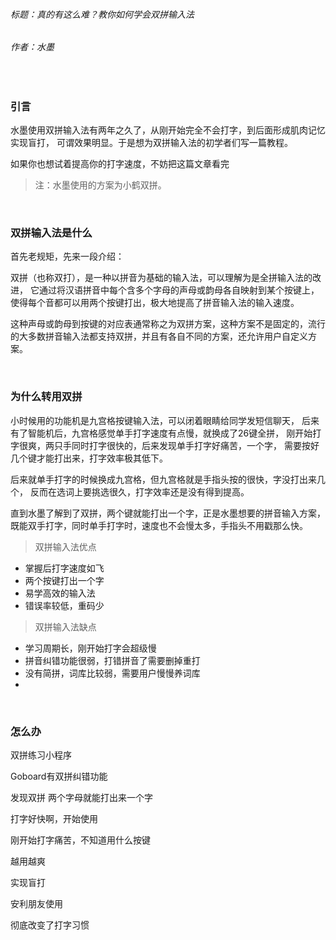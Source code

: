 ###### 标题：真的有这么难？教你如何学会双拼输入法

###### 作者：水墨

</br>

### 引言


水墨使用双拼输入法有两年之久了，从刚开始完全不会打字，到后面形成肌肉记忆实现盲打，
可谓效果明显。于是想为双拼输入法的初学者们写一篇教程。

如果你也想试着提高你的打字速度，不妨把这篇文章看完

>注：水墨使用的方案为小鹤双拼。

</br>

### 双拼输入法是什么

首先老规矩，先来一段介绍：

双拼（也称双打），是一种以拼音为基础的输入法，可以理解为是全拼输入法的改进，
它通过将汉语拼音中每个含多个字母的声母或韵母各自映射到某个按键上，
使得每个音都可以用两个按键打出，极大地提高了拼音输入法的输入速度。

这种声母或韵母到按键的对应表通常称之为双拼方案，这种方案不是固定的，流行的大多数拼音输入法都支持双拼，并且有各自不同的方案，还允许用户自定义方案。

</br>

### 为什么转用双拼

小时候用的功能机是九宫格按键输入法，可以闭着眼睛给同学发短信聊天，
后来有了智能机后，九宫格感觉单手打字速度有点慢，就换成了26键全拼，
刚开始打字很爽，两只手同时打字很快的，后来发现单手打字好痛苦，一个字，
需要按好几个键才能打出来，打字效率极其低下。

后来就单手打字的时候换成九宫格，但九宫格就是手指头按的很快，字没打出来几个，
反而在选词上要挑选很久，打字效率还是没有得到提高。

直到水墨了解到了双拼，两个键就能打出一个字，正是水墨想要的拼音输入方案，
既能双手打字，同时单手打字时，速度也不会慢太多，手指头不用戳那么快。


> 双拼输入法优点

- 掌握后打字速度如飞
- 两个按键打出一个字
- 易学高效的输入法
- 错误率较低，重码少

> 双拼输入法缺点

- 学习周期长，刚开始打字会超级慢
- 拼音纠错功能很弱，打错拼音了需要删掉重打
- 没有简拼，词库比较弱，需要用户慢慢养词库
- 

</br>

### 怎么办


双拼练习小程序

Goboard有双拼纠错功能

发现双拼  两个字母就能打出来一个字

打字好快啊，开始使用

刚开始打字痛苦，不知道用什么按键

越用越爽

实现盲打

安利朋友使用

彻底改变了打字习惯

